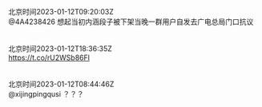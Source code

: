北京时间2023-01-12T09:20:03Z<br>@4A4238426 想起当初内涵段子被下架当晚一群用户自发去广电总局门口抗议<br><br><br>北京时间2023-01-12T18:36:35Z<br>https://t.co/rU2WSb86Fl<br><br><br>北京时间2023-01-12T08:44:46Z<br>@xijingpingqusi ？？？<br><br><br>